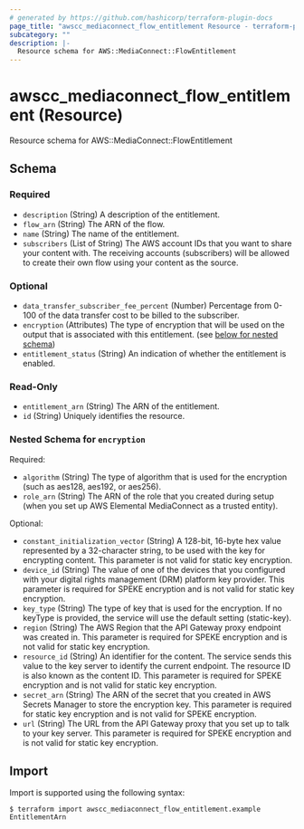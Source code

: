```yaml
---
# generated by https://github.com/hashicorp/terraform-plugin-docs
page_title: "awscc_mediaconnect_flow_entitlement Resource - terraform-provider-awscc"
subcategory: ""
description: |-
  Resource schema for AWS::MediaConnect::FlowEntitlement
---
```


# awscc_mediaconnect_flow_entitlement (Resource)

Resource schema for AWS::MediaConnect::FlowEntitlement



<!-- schema generated by tfplugindocs -->
## Schema

### Required

- `description` (String) A description of the entitlement.
- `flow_arn` (String) The ARN of the flow.
- `name` (String) The name of the entitlement.
- `subscribers` (List of String) The AWS account IDs that you want to share your content with. The receiving accounts (subscribers) will be allowed to create their own flow using your content as the source.

### Optional

- `data_transfer_subscriber_fee_percent` (Number) Percentage from 0-100 of the data transfer cost to be billed to the subscriber.
- `encryption` (Attributes) The type of encryption that will be used on the output that is associated with this entitlement. (see [below for nested schema](#nestedatt--encryption))
- `entitlement_status` (String) An indication of whether the entitlement is enabled.

### Read-Only

- `entitlement_arn` (String) The ARN of the entitlement.
- `id` (String) Uniquely identifies the resource.

<a id="nestedatt--encryption"></a>
### Nested Schema for `encryption`

Required:

- `algorithm` (String) The type of algorithm that is used for the encryption (such as aes128, aes192, or aes256).
- `role_arn` (String) The ARN of the role that you created during setup (when you set up AWS Elemental MediaConnect as a trusted entity).

Optional:

- `constant_initialization_vector` (String) A 128-bit, 16-byte hex value represented by a 32-character string, to be used with the key for encrypting content. This parameter is not valid for static key encryption.
- `device_id` (String) The value of one of the devices that you configured with your digital rights management (DRM) platform key provider. This parameter is required for SPEKE encryption and is not valid for static key encryption.
- `key_type` (String) The type of key that is used for the encryption. If no keyType is provided, the service will use the default setting (static-key).
- `region` (String) The AWS Region that the API Gateway proxy endpoint was created in. This parameter is required for SPEKE encryption and is not valid for static key encryption.
- `resource_id` (String) An identifier for the content. The service sends this value to the key server to identify the current endpoint. The resource ID is also known as the content ID. This parameter is required for SPEKE encryption and is not valid for static key encryption.
- `secret_arn` (String) The ARN of the secret that you created in AWS Secrets Manager to store the encryption key. This parameter is required for static key encryption and is not valid for SPEKE encryption.
- `url` (String) The URL from the API Gateway proxy that you set up to talk to your key server. This parameter is required for SPEKE encryption and is not valid for static key encryption.

## Import

Import is supported using the following syntax:

```shell
$ terraform import awscc_mediaconnect_flow_entitlement.example EntitlementArn
```
